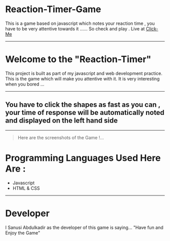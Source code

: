 # Reaction-Timer-Game
This is a game based on javascript which notes your reaction time , you have to be very attentive towards it ......  So  check and play .
Live at [Click-Me](https://sanusisusi.github.io/Reaction-Timer.github.io/)
 
***
# Welcome to the **"Reaction-Timer"**
This project is built as part of my javascript and web development practice.
This is the game which will make you attentive with it. It is very interesting when you bored ...
***


## You have to click the shapes as fast  as you can , your time of response will be automatically noted and displayed on the left hand side

***
> Here are the screenshots of the Game !...

# Programming Languages Used Here Are :
* Javascript
* HTML & CSS 
***
# Developer
I Sanusi Abdulkadir as the developer of this game is saying... "Have fun and Enjoy the Game"
